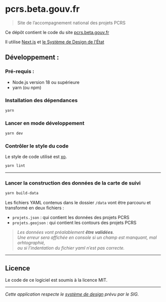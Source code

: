 # pcrs.beta.gouv.fr
> Site de l’accompagnement national des projets PCRS

Ce dépôt contient le code du site [pcrs.beta.gouv.fr](https://pcrs.beta.gouv.fr)

Il utilise [Next.js](https://nextjs.org) et [le Système de Design de l’État](https://www.systeme-de-design.gouv.fr/)

## Développement :

### Pré-requis :

* Node.js version 18 ou supérieure
* yarn (ou npm)

### Installation des dépendances

```bash
yarn
```

### Lancer en mode développement

```bash
yarn dev
```

### Contrôler le style du code

Le style de code utilisé est [xo](https://github.com/xojs/xo).

```bash
yarn lint
```
---

### Lancer la construction des données de la carte de suivi
```bash
yarn build-data
```
Les fichiers YAML contenus dans le dossier `/data` vont être parcouru et transformé en deux fichiers :   
- `projets.json` : qui contient les données des projets PCRS
- `projets.geojson` : qui contient les contours des projets PCRS
> *Les données vont préalablement __être validées__.*   
> *Une erreur sera affichée en console si un champ est manquant, mal orhtographié,*   
> *ou si l’indentation du fichier yaml n’est pas correcte.*   
---

## Licence

Le code de ce logiciel est soumis à la licence MIT.

---

*Cette application respecte le [système de design](https://www.systeme-de-design.gouv.fr/elements-d-interface) prévu par le SIG.*
